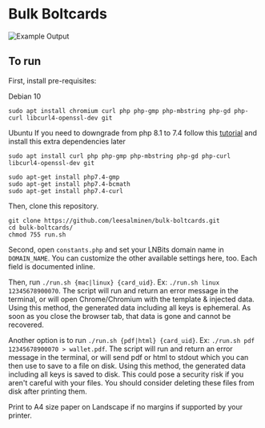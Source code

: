# Bulk Boltcards

![Example Output](https://github.com/leesalminen/bulk-boltcards/raw/main/img/example_output.png "example output")

## To run

First, install pre-requisites:

Debian 10

```
sudo apt install chromium curl php php-gmp php-mbstring php-gd php-curl libcurl4-openssl-dev git
```

Ubuntu
If you need to downgrade from php 8.1 to 7.4 follow this [tutorial](https://thecodebeast.com/downgrade-php-8-0-to-7-4-ubuntu-digital-ocean/) and install this extra dependencies later


```
sudo apt install curl php php-gmp php-mbstring php-gd php-curl libcurl4-openssl-dev git
```

```
sudo apt-get install php7.4-gmp 
sudo apt-get install php7.4-bcmath
sudo apt-get install php7.4-curl

```




Then, clone this repository.

```
git clone https://github.com/leesalminen/bulk-boltcards.git
cd bulk-boltcards/
chmod 755 run.sh
```

Second, open `constants.php` and set your LNBits domain name in `DOMAIN_NAME`. You can customize the other available settings here, too. Each field is documented inline.

Then, run `./run.sh {mac|linux} {card_uid}`. Ex: `./run.sh linux 12345678900070`. The script will run and return an error message in the terminal, or will open Chrome/Chromium with the template & injected data. Using this method, the generated data including all keys is ephemeral. As soon as you close the browser tab, that data is gone and cannot be recovered.

Another option is to run `./run.sh {pdf|html} {card_uid}`. Ex: `./run.sh pdf 12345678900070 > wallet.pdf`. The script will run and return an error message in the terminal, or will send pdf or html to stdout which you can then use to save to a file on disk. Using this method, the generated data including all keys is saved to disk. This could pose a security risk if you aren't careful with your files. You should consider deleting these files from disk after printing them.

Print to A4 size paper on Landscape if no margins if supported by your printer. 